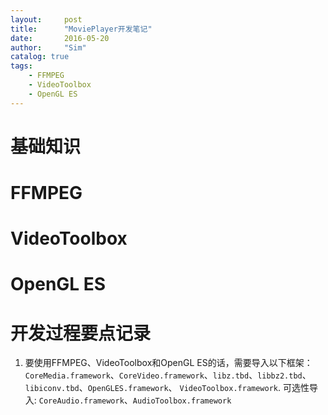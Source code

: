 ```yaml
---
layout:     post
title:      "MoviePlayer开发笔记"
date:       2016-05-20
author:     "Sim"
catalog: true
tags:
    - FFMPEG
    - VideoToolbox
    - OpenGL ES
---
```


# 基础知识

# FFMPEG

# VideoToolbox

# OpenGL ES

# 开发过程要点记录

1.  要使用FFMPEG、VideoToolbox和OpenGL ES的话，需要导入以下框架：`CoreMedia.framework`、`CoreVideo.framework`、`libz.tbd`、`libbz2.tbd`、`libiconv.tbd`、`OpenGLES.framework`、 `VideoToolbox.framework`. 可选性导入: `CoreAudio.framework`、`AudioToolbox.framework`
